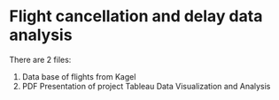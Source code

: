 # Flight cancellation and delay data analysis
There are 2 files:
1. Data base of flights from Kagel
2. PDF Presentation of project Tableau Data Visualization and Analysis
